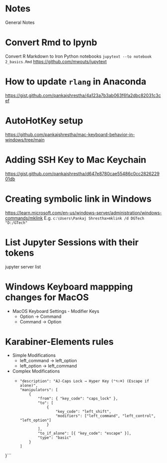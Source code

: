# Notes
General Notes

# Convert Rmd to Ipynb
Convert R Markdown to Iron Python notebooks
`jupytext --to notebook 2_basics.Rmd` 
https://github.com/mwouts/jupytext

# How to update `rlang` in Anaconda
https://gist.github.com/pankajshrestha/4a123a7b3ab063f6fa2dbc82031c3cef

# AutoHotKey setup
https://github.com/pankajshrestha/mac-keyboard-behavior-in-windows/tree/main

# Adding SSH Key to Mac Keychain
https://gist.github.com/pankajshrestha/d647e8780cae55486c0cc282622901db

# Creating symbolic link in Windows
https://learn.microsoft.com/en-us/windows-server/administration/windows-commands/mklink
E.g. `c:\Users\Pankaj Shrestha>mklink /d DGTech "D:/GTech"`

# List Jupyter Sessions with their tokens
jupyter server list

# Windows Keyboard mappping changes for MacOS
- MacOS Keyboard Settings - Modifier Keys
  - Option -> Command
  - Command -> Option
# Karabiner-Elements rules
- Simple Modifications
  - left_command -> left_option
  - left_option -> left_command
- Complex Modifications
  - ```{
    "description": "AJ-Caps Lock → Hyper Key (⌃⌥⇧⌘) (Escape if alone)",
    "manipulators": [
        {
            "from": { "key_code": "caps_lock" },
            "to": [
                {
                    "key_code": "left_shift",
                    "modifiers": ["left_command", "left_control", "left_option"]
                }
            ],
            "to_if_alone": [{ "key_code": "escape" }],
            "type": "basic"
        }
    ]
}```
  

